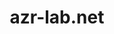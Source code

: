---
layout: page
title: azr-lab.net
tagline: findings from the field working with cloud
description: here i will gather findings or stuff i find intresting, all cloud related in one way or another
---